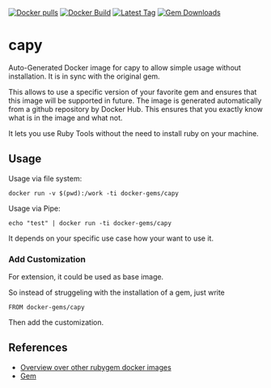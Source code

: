 [![Docker pulls](https://img.shields.io/docker/pulls/rubygem/capy.svg)](https://hub.docker.com/r/rubygem/capy/)
[![Docker Build](https://img.shields.io/docker/automated/rubygem/capy.svg)](https://hub.docker.com/r/rubygem/capy/)
[![Latest Tag](https://img.shields.io/github/tag/docker-rubygem/capy.svg)](https://hub.docker.com/r/rubygem/capy/)
[![Gem Downloads](https://img.shields.io/gem/dt/capy.svg)](https://rubygems.org/gems/capy/)
# capy

Auto-Generated Docker image for capy to allow simple usage without installation.
It is in sync with the original gem.

This allows to use a specific version of your favorite gem and ensures that this image will be supported in future.
The image is generated automatically from a github repository by Docker Hub.
This ensures that you exactly know what is in the image and what not.

It lets you use Ruby Tools without the need to install ruby on your machine.

## Usage

Usage via file system:

`docker run -v $(pwd):/work -ti docker-gems/capy`

Usage via Pipe:

`echo "test" | docker run -ti docker-gems/capy`

It depends on your specific use case how your want to use it.

### Add Customization

For extension, it could be used as base image.

So instead of struggeling with the installation of a gem, just write

`FROM docker-gems/capy`

Then add the customization.

## References

 - [Overview over other rubygem docker images](https://github.com/thinkbot/docker-rubygem)
 - [Gem](https://rubygems.org/gems/capy/)
